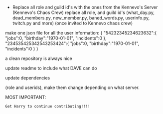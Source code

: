 - Replace all role and guild id's with the ones from the Kennevo's Server (Kennevo's Chaos Crew)
replace all role, and guild id's (what_day.py, dead_members.py, new_member.py, baned_words.py, userinfo.py, twitch.py and more) (once invited to Kennevo chaos crew)


make one json file for all the user information:
    {
    "54232345234623632":{
        "jobs":0,
        "birthday":"1970-01-01",
        "incidents":0
    },
    "234535425342543253424":{
        "jobs":0,
        "birthday":"1970-01-01",
        "incidents":0
    }
    }

a clean repository is always nice

update readme to include what DAVE can do

update dependencies

(role and userids), make them change depending on what server.

MOST IMPORTANT:

    Get Harry to continue contributing!!!!